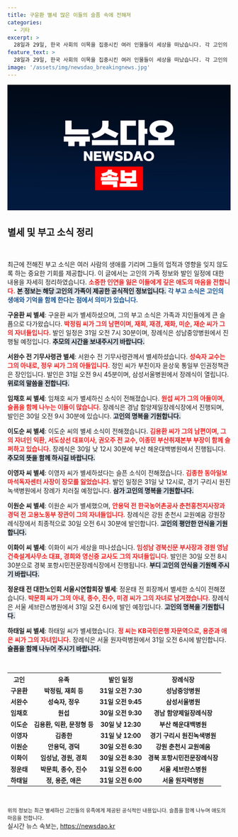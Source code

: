 ```yaml
---
title: 구윤환 별세 많은 이들의 슬픔 속에 전해져
categories:
  - 기타
excerpt: >
  28일과 29일, 한국 사회의 이목을 집중시킨 여러 인물들이 세상을 떠났습니다. 각 고인의 유족과 발인 일정은 아래와 같습니다. 슬픔 속에서도 그들의 삶을 기리는 시간이 필요합니다.
feature_text: >
  28일과 29일, 한국 사회의 이목을 집중시킨 여러 인물들이 세상을 떠났습니다. 각 고인의 유족과 발인 일정은 아래와 같습니다. 슬픔 속에서도 그들의 삶을 기리는 시간이 필요합니다.
image: '/assets/img/newsdao_breakingnews.jpg'
---
```


<p><img src="/assets/img/newsdao_breakingnews.jpg" alt="bookingtag 속보" /></p>

<h2 data-ke-size="size26">별세 및 부고 소식 정리</h2>

<p data-ke-size="size16">&nbsp;</p>

<p>최근에 전해진 부고 소식은 여러 사람의 생애를 기리며 그들의 업적과 영향을 잊지 않도록 하는 중요한 기회를 제공합니다. 이 글에서는 고인의 가족 정보와 발인 일정에 대한 내용을 자세히 정리하였습니다. <b><span style="color: #ee2323;">소중한 인연을 잃은 이들에게 깊은 애도의 마음을 전합니다.</span></b> <b><span style="background-color: #21538527;">본 정보는 해당 고인의 가족이 제공한 공식적인 정보입니다.</span></b> <b><span style="color: #1a5490;">각 부고 소식은 고인의 생애와 기억을 함께 한다는 점에서 의미가 있습니다.</span></b></p>

<p><b>구윤환 씨 별세</b>: 구윤환 씨가 별세하셨으며, 그의 부고 소식은 가족과 지인들에게 큰 슬픔으로 다가왔습니다. <b><span style="color: #ee2323;">박정림 씨가 그의 남편이며, 재희, 재경, 재화, 미순, 재순 씨가 그의 자녀들입니다.</span></b> 발인 일정은 31일 오전 7시 30분이며, 장례식은 성남중앙병원에서 진행될 예정입니다. <b><span style="background-color: #21538527;">추모의 시간을 보내주시기 바랍니다.</span></b></p>

<p><b>서완수 전 기무사령관 별세</b>: 서완수 전 기무사령관께서 별세하셨습니다. <b><span style="color: #ee2323;">성숙자 교수는 그의 아내로, 정우 씨가 그의 아들입니다.</span></b> 정인 씨가 부친이자 윤상욱 통일부 인권정책관은 장인입니다. 발인은 31일 오전 9시 45분이며, 삼성서울병원에서 장례식이 열립니다. <b><span style="background-color: #21538527;">위로의 말씀을 전합니다.</span></b></p>

<p><b>임채호 씨 별세</b>: 임채호 씨가 별세하신 소식이 전해졌습니다. <b><span style="color: #ee2323;">원섭 씨가 그의 아들이며, 슬픔을 함께 나누는 이들이 많습니다.</span></b> 장례식은 경남 함양제일장례식장에서 진행되며, 발인은 30일 오전 9시 30분에 있습니다. <b><span style="background-color: #21538527;">고인의 명복을 기원합니다.</span></b></p>

<p><b>이도순 씨 별세</b>: 이도순 씨의 별세 소식이 전해졌습니다. <b><span style="color: #ee2323;">김용환 씨가 그의 남편이며, 그의 자녀인 익환, 서도상선 대표이사, 권오주 전 교수, 이종민 부산취재본부 부장이 함께 슬퍼하고 있습니다.</span></b> 장례식은 30일 낮 12시 30분에 부산 해운대백병원에서 진행됩니다. <b><span style="background-color: #21538527;">추모의 뜻을 함께 하시길 바랍니다.</span></b></p>

<p><b>이영자 씨 별세</b>: 이영자 씨가 별세하셨다는 슬픈 소식이 전해졌습니다. <b><span style="color: #ee2323;">김종한 동아일보 마석독자센터 사장이 장모를 잃었습니다.</span></b> 발인 일정은 31일 낮 12시로, 경기 구리시 원진녹색병원에서 장례가 치러질 예정입니다. <b><span style="background-color: #21538527;">삼가 고인의 명복을 기원합니다.</span></b></p>

<p><b>이원순 씨 별세</b>: 이원순 씨가 별세했으며, <b><span style="color: #ee2323;">안용덕 전 한국농어촌공사 춘천홍천지사장과 경덕 전 고용노동부 장관이 그의 자녀들입니다.</span></b> 장례식은 강원 춘천시 교원예움 강원장례식장에서 최종적으로 30일 오전 6시 30분에 발인합니다. <b><span style="background-color: #21538527;">고인의 평안한 안식을 기원합니다.</span></b></p>

<p><b>이화이 씨 별세</b>: 이화이 씨가 세상을 떠나셨습니다. <b><span style="color: #ee2323;">임성남 경북신문 부사장과 경원 영남건축설계사무소 대표, 경희와 영신중 교사도 그의 자녀들입니다.</span></b> 발인은 30일 오전 8시 30분으로 경북 포항시민전문장례식장에서 진행됩니다. <b><span style="background-color: #21538527;">부디 고인의 안식을 기원해 주시기 바랍니다.</span></b></p>

<p><b>정운태 전 대한노인회 서울시연합회장 별세</b>: 정운태 전 회장께서 별세한 소식이 전해졌습니다. <b><span style="color: #ee2323;">박문희 씨가 그의 아내, 종수, 진수, 미경 씨가 그의 자녀로 남겨졌습니다.</span></b> 장례식은 서울 세브란스병원에서 31일 오전 6시에 발인 예정입니다. <b><span style="background-color: #21538527;">고인의 명복을 기원합니다.</span></b></p>

<p><b>하태일 씨 별세</b>: 하태일 씨가 별세했습니다. <b><span style="color: #ee2323;">정 씨는 KB국민은행 자문역으로, 용준과 애은 씨가 그의 자녀입니다.</span></b> 장례식은 서울 원자력병원에서 31일 오전 6시에 발인합니다. <b><span style="background-color: #21538527;">슬픔을 함께 나누어 주시기 바랍니다.</span></b></p>

<p data-ke-size="size16">&nbsp;</p>

<table>
  <tr>
    <th><b>고인</b></th>
    <th><b>유족</b></th>
    <th><b>발인 일정</b></th>
    <th><b>장례식장</b></th>
  </tr>
  <tr>
    <td style="text-align: center; height: 17px;"><b>구윤환</b></td>
    <td style="text-align: center; height: 17px;"><b>박정림, 재희 등</b></td>
    <td style="text-align: center; height: 17px;"><b>31일 오전 7:30</b></td>
    <td style="text-align: center; height: 17px;"><b>성남중앙병원</b></td>
  </tr>
  <tr>
    <td style="text-align: center; height: 17px;"><b>서완수</b></td>
    <td style="text-align: center; height: 17px;"><b>성숙자, 정우</b></td>
    <td style="text-align: center; height: 17px;"><b>31일 오전 9:45</b></td>
    <td style="text-align: center; height: 17px;"><b>삼성서울병원</b></td>
  </tr>
  <tr>
    <td style="text-align: center; height: 17px;"><b>임채호</b></td>
    <td style="text-align: center; height: 17px;"><b>원섭</b></td>
    <td style="text-align: center; height: 17px;"><b>30일 오전 9:30</b></td>
    <td style="text-align: center; height: 17px;"><b>경남 함양제일장례식장</b></td>
  </tr>
  <tr>
    <td style="text-align: center; height: 17px;"><b>이도순</b></td>
    <td style="text-align: center; height: 17px;"><b>김용환, 익환, 문정형 등</b></td>
    <td style="text-align: center; height: 17px;"><b>30일 낮 12:30</b></td>
    <td style="text-align: center; height: 17px;"><b>부산 해운대백병원</b></td>
  </tr>
  <tr>
    <td style="text-align: center; height: 17px;"><b>이영자</b></td>
    <td style="text-align: center; height: 17px;"><b>김종한</b></td>
    <td style="text-align: center; height: 17px;"><b>31일 낮 12:00</b></td>
    <td style="text-align: center; height: 17px;"><b>경기 구리시 원진녹색병원</b></td>
  </tr>
  <tr>
    <td style="text-align: center; height: 17px;"><b>이원순</b></td>
    <td style="text-align: center; height: 17px;"><b>안용덕, 경덕</b></td>
    <td style="text-align: center; height: 17px;"><b>30일 오전 6:30</b></td>
    <td style="text-align: center; height: 17px;"><b>강원 춘천시 교원예움</b></td>
  </tr>
  <tr>
    <td style="text-align: center; height: 17px;"><b>이화이</b></td>
    <td style="text-align: center; height: 17px;"><b>임성남, 경원, 경희</b></td>
    <td style="text-align: center; height: 17px;"><b>30일 오전 8:30</b></td>
    <td style="text-align: center; height: 17px;"><b>경북 포항시민전문장례식장</b></td>
  </tr>
  <tr>
    <td style="text-align: center; height: 17px;"><b>정운태</b></td>
    <td style="text-align: center; height: 17px;"><b>박문희, 종수, 진수</b></td>
    <td style="text-align: center; height: 17px;"><b>31일 오전 6:00</b></td>
    <td style="text-align: center; height: 17px;"><b>서울 세브란스병원</b></td>
  </tr>
  <tr>
    <td style="text-align: center; height: 17px;"><b>하태일</b></td>
    <td style="text-align: center; height: 17px;"><b>정, 용준, 애은</b></td>
    <td style="text-align: center; height: 17px;"><b>31일 오전 6:00</b></td>
    <td style="text-align: center; height: 17px;"><b>서울 원자력병원</b></td>
  </tr>
</table>

<p data-ke-size="size16">&nbsp;</p>

<footer>
    <small>위의 정보는 최근 별세하신 고인들의 유족에게 제공된 공식적인 내용입니다. 슬픔을 함께 나누며 애도의 마음을 전합니다.</small>
</footer>
실시간 뉴스 속보는, <a href="https://newsdao.kr" rel="dofollow">https://newsdao.kr</a>


